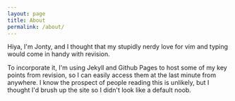 ```yaml
---
layout: page
title: About
permalink: /about/
---
```


Hiya, I'm Jonty, and I thought that my stupidly nerdy love for vim and typing would come in handy with revision.

To incorporate it, I'm using Jekyll and Github Pages to host some of my key points from revision, so I can easily access them at the last minute from anywhere.
I know the prospect of people reading this is unlikely, but I thought I'd brush up the site so I didn't look like a default noob.
